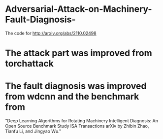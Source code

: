 # Adversarial-Attack-on-Machinery-Fault-Diagnosis-
The code for http://arxiv.org/abs/2110.02498
# The attack part was improved from torchattack
# The fault diagnosis was improved from wdcnn and the benchmark from 
"Deep Learning Algorithms for Rotating Machinery Intelligent Diagnosis: An Open Source Benchmark Study ISA Transactions arXiv by Zhibin Zhao, Tianfu Li, and Jingyao Wu."
